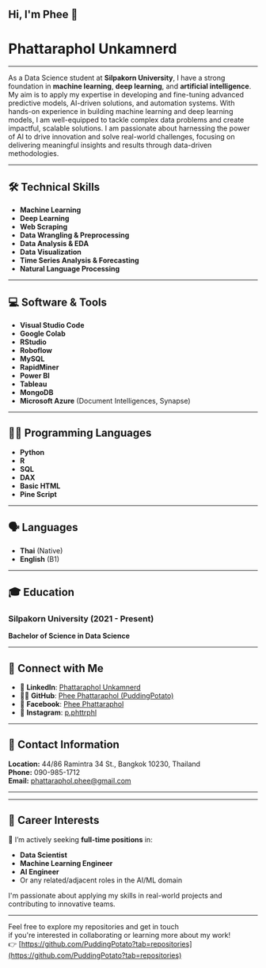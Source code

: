 ## Hi, I'm Phee 👋

# Phattaraphol Unkamnerd

---

As a Data Science student at **Silpakorn University**, I have a strong foundation in **machine learning**, **deep learning**, and **artificial intelligence**. My aim is to apply my expertise in developing and fine-tuning advanced predictive models, AI-driven solutions, and automation systems. With hands-on experience in building machine learning and deep learning models, I am well-equipped to tackle complex data problems and create impactful, scalable solutions. I am passionate about harnessing the power of AI to drive innovation and solve real-world challenges, focusing on delivering meaningful insights and results through data-driven methodologies.

---

## 🛠 **Technical Skills**

- **Machine Learning**  
- **Deep Learning**  
- **Web Scraping**  
- **Data Wrangling & Preprocessing**  
- **Data Analysis & EDA**  
- **Data Visualization**  
- **Time Series Analysis & Forecasting**  
- **Natural Language Processing**

---

## 💻 **Software & Tools**

- **Visual Studio Code**  
- **Google Colab**  
- **RStudio**  
- **Roboflow**  
- **MySQL**  
- **RapidMiner**  
- **Power BI**  
- **Tableau**  
- **MongoDB**  
- **Microsoft Azure** (Document Intelligences, Synapse)

---

## 👨‍💻 **Programming Languages**

- **Python**  
- **R**  
- **SQL**  
- **DAX**  
- **Basic HTML**  
- **Pine Script**

---

## 🗣 **Languages**

- **Thai** (Native)  
- **English** (B1)

---

## 🎓 **Education**

### **Silpakorn University** (2021 - Present)  
**Bachelor of Science in Data Science**

---

## 🔗 **Connect with Me**

- 💼 **LinkedIn**: [Phattaraphol Unkamnerd](https://www.linkedin.com/in/phee-phattaraphol)
- 🧑‍💻 **GitHub**: [Phee Phattaraphol (PuddingPotato)](https://github.com/PuddingPotato)
- 📘 **Facebook**: [Phee Phattaraphol](https://www.facebook.com/phee.phattaraphol)
- 📸 **Instagram**: [p.phttrphl](https://www.instagram.com/p.phttrphl/)

---

## 📍 **Contact Information**

**Location:** 44/86 Ramintra 34 St., Bangkok 10230, Thailand  
**Phone:** 090-985-1712  
**Email:** [phattaraphol.phee@gmail.com](mailto:phattaraphol.phee@gmail.com)

---

---

## 🚀 Career Interests

💼 I’m actively seeking **full-time positions** in:  
- **Data Scientist**  
- **Machine Learning Engineer**  
- **AI Engineer**  
- Or any related/adjacent roles in the AI/ML domain

I'm passionate about applying my skills in real-world projects and contributing to innovative teams.

---

Feel free to explore my repositories and get in touch  
if you're interested in collaborating or learning more about my work!  
👉 [https://github.com/PuddingPotato?tab=repositories](https://github.com/PuddingPotato?tab=repositories)
